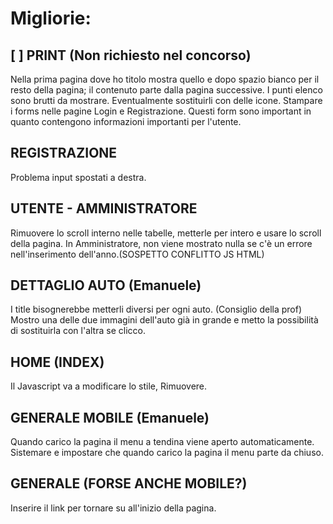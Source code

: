 # Migliorie:
## [ ] PRINT (Non richiesto nel concorso)
Nella prima pagina dove ho titolo mostra quello e dopo spazio bianco per il resto della pagina; il contenuto parte dalla pagina successive.
I punti elenco sono brutti da mostrare. Eventualmente sostituirli con delle icone.
Stampare i forms nelle pagine Login e Registrazione. Questi form sono important in quanto contengono informazioni importanti per l'utente.

## REGISTRAZIONE
Problema input spostati a destra.

## UTENTE - AMMINISTRATORE
Rimuovere lo scroll interno nelle tabelle, metterle per intero e usare lo scroll della pagina.
In Amministratore, non viene mostrato nulla se c'è un errore nell'inserimento dell'anno.(SOSPETTO CONFLITTO JS HTML)

## DETTAGLIO AUTO (Emanuele)
I title bisognerebbe metterli diversi per ogni auto.
(Consiglio della prof) Mostro una delle due immagini dell'auto già in grande e metto la possibilità di sostituirla con l'altra se clicco.

## HOME (INDEX)
Il Javascript va a modificare lo stile, Rimuovere.

## GENERALE MOBILE (Emanuele)
Quando carico la pagina il menu a tendina viene aperto automaticamente. Sistemare e impostare che quando carico la pagina il menu parte da chiuso.

## GENERALE (FORSE ANCHE MOBILE?)
Inserire il link per tornare su all'inizio della pagina.
